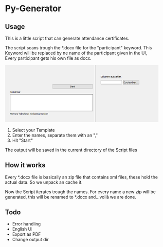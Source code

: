 # Py-Generator

## Usage
This is a little script that can generate attendance certificates.

The script scans trough the *.docx file for the "participant" keyword.
This Keyword will be replaced by ne name of the participant given in the UI,
Every participant gets his own file as docx.

![Screenshot](Screenshot1.png)
1. Select your Template
2. Enter the names, separate them with an "," 
3. Hit "Start"

The output will be saved in the current directory of the Script files

## How it works
Every *.docx file is basically an zip file that contains xml files, these hold the actual data.
So we unpack an cache it.

Now the Script iterates trough the names. For every name a new zip will be generated, this will be renamed to *.docx and...voilà we are done.

## Todo
- Error handling
- English UI
- Export as PDF
- Change output dir